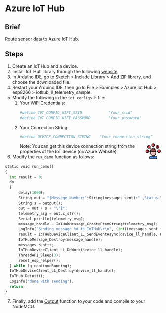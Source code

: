 # Azure IoT Hub

## Brief

Route sensor data to Azure IoT Hub.

## Steps

1. Create an IoT Hub and a device.
2. Install IoT Hub library through the following [website](https://github.com/Azure/azure-iot-arduino).
3. In Arduino IDE, go to Sketch > Include Library > Add ZIP library, and choose the downloaded file.
4. Restart your Arduino IDE, then go to File > Examples > Azure Iot Hub > esp8266 > iothub_ll_telemetry_sample.
5. Modify the following in the `iot_configs.h` file:
   1. Your WiFi Credentials:
      ```python
      #define IOT_CONFIG_WIFI_SSID            "Your_ssid"
      #define IOT_CONFIG_WIFI_PASSWORD        "Your_password"
      ```
   2. Your Connection String:
      ```python
      #define DEVICE_CONNECTION_STRING    "Your_connection_string”
      ```
      <img style="float:right; " src="../../../Images/problem.png" width=50> Note: You can get this device connection string from the properties of the IoT device (on Azure Website).
6. Modify the `run_demo` function as follows:
  ```python
  static void run_demo()
  {
    int result = 0;
    do
    {
        delay(1000);
        String out = "{Message_Number:"+String(messages_sent)+" ,Status:\"";
        String s = output();
        out = out + s + "\"}";
        telemetry_msg = out.c_str();
        Serial.println(telemetry_msg);
        message_handle = IoTHubMessage_CreateFromString(telemetry_msg);
        LogInfo("Sending message %d to IoTHub\r\n", (int)(messages_sent + 1));
        result = IoTHubDeviceClient_LL_SendEventAsync(device_ll_handle, message_handle, send_confirm_callback, NULL);
        IoTHubMessage_Destroy(message_handle);
        messages_sent++;
        IoTHubDeviceClient_LL_DoWork(device_ll_handle);
        ThreadAPI_Sleep(3);
        reset_esp_helper();
    } while (g_continueRunning);
    IoTHubDeviceClient_LL_Destroy(device_ll_handle);
    IoTHub_Deinit();
    LogInfo("done with sending");
    return;
  }
  ```
7. Finally, add the [Output](../../Part%20I:%20Collecting%20Data/Collecting%20Data.md) function to your code and compile to your NodeMCU.
